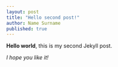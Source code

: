 ```yaml
---
layout: post
title: "Hello second post!"
author: Name Surname
published: true
---
```



**Hello world**, this is my second Jekyll post.

*I hope you like it!*